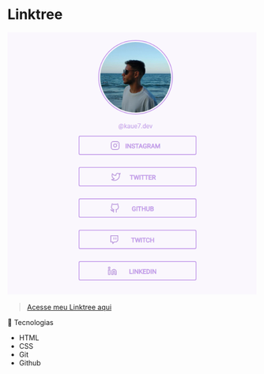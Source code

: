 # Linktree 

![preview](./assets/preview.png)

> [Acesse meu Linktree aqui]()

🚀 Tecnologias 

- HTML
- CSS
- Git
- Github